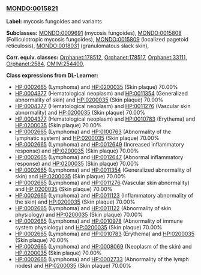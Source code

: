 
### [MONDO:0015821](http://purl.obolibrary.org/obo/MONDO_0015821)
**Label:** mycosis fungoides and variants

**Subclasses:** [MONDO:0009691](http://purl.obolibrary.org/obo/MONDO_0009691) (mycosis fungoides), [MONDO:0015808](http://purl.obolibrary.org/obo/MONDO_0015808) (Folliculotropic mycosis fungoides), [MONDO:0015809](http://purl.obolibrary.org/obo/MONDO_0015809) (localized pagetoid reticulosis), [MONDO:0018031](http://purl.obolibrary.org/obo/MONDO_0018031) (granulomatous slack skin), 

**Corr. equiv. classes:** [Orphanet:178512](http://www.orpha.net/ORDO/Orphanet_178512), [Orphanet:178517](http://www.orpha.net/ORDO/Orphanet_178517), [Orphanet:33111](http://www.orpha.net/ORDO/Orphanet_33111), [Orphanet:2584](http://www.orpha.net/ORDO/Orphanet_2584), [OMIM:254400](http://purl.obolibrary.org/obo/OMIM_254400), 

**Class expressions from DL-Learner:**

- [HP:0002665](http://purl.obolibrary.org/obo/HP_0002665) (Lymphoma) and [HP:0200035](http://purl.obolibrary.org/obo/HP_0200035) (Skin plaque) 70.00%
- [HP:0004377](http://purl.obolibrary.org/obo/HP_0004377) (Hematological neoplasm) and [HP:0011354](http://purl.obolibrary.org/obo/HP_0011354) (Generalized abnormality of skin) and [HP:0200035](http://purl.obolibrary.org/obo/HP_0200035) (Skin plaque) 70.00%
- [HP:0004377](http://purl.obolibrary.org/obo/HP_0004377) (Hematological neoplasm) and [HP:0011276](http://purl.obolibrary.org/obo/HP_0011276) (Vascular skin abnormality) and [HP:0200035](http://purl.obolibrary.org/obo/HP_0200035) (Skin plaque) 70.00%
- [HP:0004377](http://purl.obolibrary.org/obo/HP_0004377) (Hematological neoplasm) and [HP:0010783](http://purl.obolibrary.org/obo/HP_0010783) (Erythema) and [HP:0200035](http://purl.obolibrary.org/obo/HP_0200035) (Skin plaque) 70.00%
- [HP:0002665](http://purl.obolibrary.org/obo/HP_0002665) (Lymphoma) and [HP:0100763](http://purl.obolibrary.org/obo/HP_0100763) (Abnormality of the lymphatic system) and [HP:0200035](http://purl.obolibrary.org/obo/HP_0200035) (Skin plaque) 70.00%
- [HP:0002665](http://purl.obolibrary.org/obo/HP_0002665) (Lymphoma) and [HP:0012649](http://purl.obolibrary.org/obo/HP_0012649) (Increased inflammatory response) and [HP:0200035](http://purl.obolibrary.org/obo/HP_0200035) (Skin plaque) 70.00%
- [HP:0002665](http://purl.obolibrary.org/obo/HP_0002665) (Lymphoma) and [HP:0012647](http://purl.obolibrary.org/obo/HP_0012647) (Abnormal inflammatory response) and [HP:0200035](http://purl.obolibrary.org/obo/HP_0200035) (Skin plaque) 70.00%
- [HP:0002665](http://purl.obolibrary.org/obo/HP_0002665) (Lymphoma) and [HP:0011354](http://purl.obolibrary.org/obo/HP_0011354) (Generalized abnormality of skin) and [HP:0200035](http://purl.obolibrary.org/obo/HP_0200035) (Skin plaque) 70.00%
- [HP:0002665](http://purl.obolibrary.org/obo/HP_0002665) (Lymphoma) and [HP:0011276](http://purl.obolibrary.org/obo/HP_0011276) (Vascular skin abnormality) and [HP:0200035](http://purl.obolibrary.org/obo/HP_0200035) (Skin plaque) 70.00%
- [HP:0002665](http://purl.obolibrary.org/obo/HP_0002665) (Lymphoma) and [HP:0011123](http://purl.obolibrary.org/obo/HP_0011123) (Inflammatory abnormality of the skin) and [HP:0200035](http://purl.obolibrary.org/obo/HP_0200035) (Skin plaque) 70.00%
- [HP:0002665](http://purl.obolibrary.org/obo/HP_0002665) (Lymphoma) and [HP:0011122](http://purl.obolibrary.org/obo/HP_0011122) (Abnormality of skin physiology) and [HP:0200035](http://purl.obolibrary.org/obo/HP_0200035) (Skin plaque) 70.00%
- [HP:0002665](http://purl.obolibrary.org/obo/HP_0002665) (Lymphoma) and [HP:0010978](http://purl.obolibrary.org/obo/HP_0010978) (Abnormality of immune system physiology) and [HP:0200035](http://purl.obolibrary.org/obo/HP_0200035) (Skin plaque) 70.00%
- [HP:0002665](http://purl.obolibrary.org/obo/HP_0002665) (Lymphoma) and [HP:0010783](http://purl.obolibrary.org/obo/HP_0010783) (Erythema) and [HP:0200035](http://purl.obolibrary.org/obo/HP_0200035) (Skin plaque) 70.00%
- [HP:0002665](http://purl.obolibrary.org/obo/HP_0002665) (Lymphoma) and [HP:0008069](http://purl.obolibrary.org/obo/HP_0008069) (Neoplasm of the skin) and [HP:0200035](http://purl.obolibrary.org/obo/HP_0200035) (Skin plaque) 70.00%
- [HP:0002665](http://purl.obolibrary.org/obo/HP_0002665) (Lymphoma) and [HP:0002733](http://purl.obolibrary.org/obo/HP_0002733) (Abnormality of the lymph nodes) and [HP:0200035](http://purl.obolibrary.org/obo/HP_0200035) (Skin plaque) 70.00%


